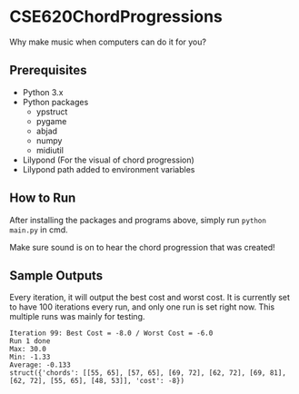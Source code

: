 # CSE620ChordProgressions
Why make music when computers can do it for you?

## Prerequisites ##
* Python 3.x
* Python packages
  * ypstruct
  * pygame
  * abjad
  * numpy
  * midiutil
* Lilypond (For the visual of chord progression)
* Lilypond path added to environment variables 

## How to Run #
After installing the packages and programs above, simply run `python main.py` in cmd.

Make sure sound is on to hear the chord progression that was created!

## Sample Outputs ##
Every iteration, it will output the best cost and worst cost. It is currently set to have 100 iterations every run, and only one run is set right now. This multiple runs was mainly for testing. 

```
Iteration 99: Best Cost = -8.0 / Worst Cost = -6.0
Run 1 done
Max: 30.0
Min: -1.33
Average: -0.133
struct({'chords': [[55, 65], [57, 65], [69, 72], [62, 72], [69, 81], [62, 72], [55, 65], [48, 53]], 'cost': -8})
```
